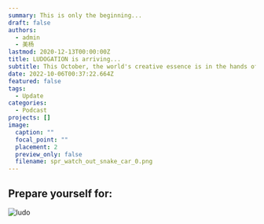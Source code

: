 ```yaml
---
summary: This is only the beginning...
draft: false
authors:
  - admin
  - 美杨
lastmod: 2020-12-13T00:00:00Z
title: LUDOGATION is arriving...
subtitle: This October, the world's creative essence is in the hands of two friends.
date: 2022-10-06T00:37:22.664Z
featured: false
tags:
  - Update
categories:
  - Podcast
projects: []
image:
  caption: ""
  focal_point: ""
  placement: 2
  preview_only: false
  filename: spr_watch_out_snake_car_0.png
---
```

## Prepare yourself for:
![ludo]


[ludo]: <https://images.rss.com/ludogation/400/20220911_090926_b5d74959932474be90917b28f618a16e.jpg> "The Ludogation Podcast"